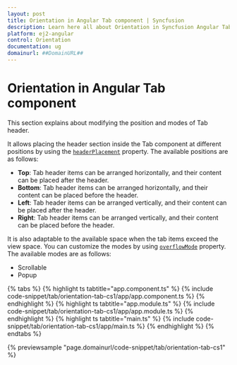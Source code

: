 ```yaml
---
layout: post
title: Orientation in Angular Tab component | Syncfusion
description: Learn here all about Orientation in Syncfusion Angular Tab component of Syncfusion Essential JS 2 and more.
platform: ej2-angular
control: Orientation 
documentation: ug
domainurl: ##DomainURL##
---
```


# Orientation in Angular Tab component

This section explains about modifying the position and modes of Tab header.

It allows placing the header section inside the Tab component at different positions by using the  [`headerPlacement`](https://ej2.syncfusion.com/angular/documentation/api/tab#headerplacement) property. The available positions are as follows:

* **Top**: Tab header items can be arranged horizontally, and their content can be placed after the header.
* **Bottom**: Tab header items can be arranged horizontally, and their content can be placed before the header.
* **Left**: Tab header items can be arranged vertically, and their content can be placed after the header.
* **Right**: Tab header items can be arranged vertically, and their content can be placed before the header.

It is also adaptable to the available space when the tab items exceed the view space. You can customize the modes by using [`overflowMode`](https://ej2.syncfusion.com/angular/documentation/api/tab#overflowmode) property. The available modes are as follows:

* Scrollable
* Popup

{% tabs %}
{% highlight ts tabtitle="app.component.ts" %}
{% include code-snippet/tab/orientation-tab-cs1/app/app.component.ts %}
{% endhighlight %}
{% highlight ts tabtitle="app.module.ts" %}
{% include code-snippet/tab/orientation-tab-cs1/app/app.module.ts %}
{% endhighlight %}
{% highlight ts tabtitle="main.ts" %}
{% include code-snippet/tab/orientation-tab-cs1/app/main.ts %}
{% endhighlight %}
{% endtabs %}
  
{% previewsample "page.domainurl/code-snippet/tab/orientation-tab-cs1" %}
